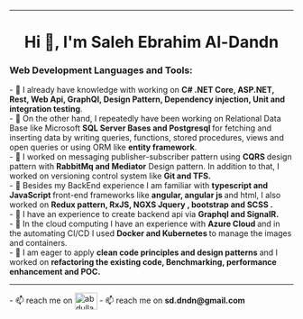 <hr/>
<div class="markdown-heading" dir="auto"><h1 align="center" class="heading-element" dir="auto">Hi 👋, I'm Saleh Ebrahim Al-Dandn</h1>

</div>

<div class="markdown-heading" dir="auto"><h3 align="left" class="heading-element" dir="auto">Web Development Languages and Tools:</h3></div>
<p></p>
- 🌱 I already have knowledge with working on <b>C# .NET Core, ASP.NET, Rest, Web Api, GraphQl, Design Pattern, Dependency injection, Unit  and integration testing</b>. 
<br/>
- 🌱 On the other hand, I repeatedly have been working on Relational Data Base like Microsoft <b>SQL Server Bases and Postgresql </b> for fetching and inserting data by writing queries, functions, stored procedures, views and open queries or using ORM like <b> entity framework</b>.
<br/>
- 🌱 I worked on messaging publisher-subscriber pattern using <b> CQRS </b> design pattern with <b>RabbitMq and Mediator</b> Design pattern. In addition to that, I worked on versioning control system like <b>Git and TFS.</b>
<br/>
- 🌱 Besides my BackEnd experience I am familiar with <b> typescript and JavaScript </b> front-end frameworks like <b>angular, angular js </b> and html, I also worked on <b> Redux pattern, RxJS, NGXS Jquery , bootstrap and SCSS .</b>
<br/>
- 🌱 I have an experience to create backend api via <b> Graphql and SignalR.</b>
<br/>
- 🌱 In the cloud computing I have an experience with <b> Azure Cloud </b> and in the automating CI/CD I used <b> Docker and Kubernetes </b> to manage the images and containers.
<br/>
- 🌱 I am eager to apply <b>clean code principles and design patterns </b> and I worked on  <b>refactoring the existing code, Benchmarking, performance enhancement and POC. </b>
<br/>
</p>
<hr/>
- 📫 reach me on <a href="https://www.linkedin.com/in/saleh-al-dandn" rel="nofollow"><img align="center" src="https://raw.githubusercontent.com/rahuldkjain/github-profile-readme-generator/master/src/images/icons/Social/linked-in-alt.svg" alt="abdullah-alarfaj" height="30" width="40" style="max-width: 100%;"></a> 
- 📫 reach me on <b>sd.dndn@gmail.com</b>
<!---
<p align="left" dir="auto"> <img src="https://raw.githubusercontent.com/devicons/devicon/master/icons/csharp/csharp-original.svg" alt="csharp" width="40" height="40" style="max-width: 100%;"> </a> <a href="https://www.w3schools.com/css/" rel="nofollow"> <img src="https://raw.githubusercontent.com/devicons/devicon/master/icons/css3/css3-original-wordmark.svg" alt="css3" width="40" height="40" style="max-width: 100%;"> <a href="https://www.djangoproject.com/" rel="nofollow"> <img src="https://camo.githubusercontent.com/c96cb99431280ee1fdce3fe6b5338c5aca7bcaf94331b7426803ac9b426f6cef/68747470733a2f2f63646e2e776f726c64766563746f726c6f676f2e636f6d2f6c6f676f732f646a616e676f2e737667" alt="django" width="40" height="40" data-canonical-src="https://cdn.worldvectorlogo.com/logos/django.svg" style="max-width: 100%;"> </a> <a href="https://dotnet.microsoft.com/" rel="nofollow"> <img src="https://raw.githubusercontent.com/devicons/devicon/master/icons/dot-net/dot-net-original-wordmark.svg" alt="dotnet" width="40" height="40" style="max-width: 100%;"> </a> <a href="https://www.w3.org/html/" rel="nofollow"> <img src="https://raw.githubusercontent.com/devicons/devicon/master/icons/html5/html5-original-wordmark.svg" alt="html5" width="40" height="40" style="max-width: 100%;"> </a> <a href="https://developer.mozilla.org/en-US/docs/Web/JavaScript" rel="nofollow"> <img src="https://raw.githubusercontent.com/devicons/devicon/master/icons/javascript/javascript-original.svg" alt="javascript" width="40" height="40" style="max-width: 100%;"> </a> <a href="https://www.microsoft.com/en-us/sql-server" rel="nofollow"> <img src="https://camo.githubusercontent.com/7518bdbe92e34ee62df755ffe857fafb4a7c537ed0e1b9f6a5bef7a1d3c8356a/68747470733a2f2f7777772e7376677265706f2e636f6d2f73686f772f3330333232392f6d6963726f736f66742d73716c2d7365727665722d6c6f676f2e737667" alt="mssql" width="40" height="40" data-canonical-src="https://www.svgrepo.com/show/303229/microsoft-sql-server-logo.svg" style="max-width: 100%;"> </a> <a href="https://www.python.org" rel="nofollow"> <img src="https://raw.githubusercontent.com/devicons/devicon/master/icons/python/python-original.svg" alt="python" width="40" height="40" style="max-width: 100%;"> </a> <a href="https://www.sqlite.org/" rel="nofollow"> <img src="https://camo.githubusercontent.com/dfc13c38294c1ea3bc5354196797b1619fbf5f3abb65d6b5838643cfc3898caf/68747470733a2f2f7777772e766563746f726c6f676f2e7a6f6e652f6c6f676f732f73716c6974652f73716c6974652d69636f6e2e737667" alt="sqlite" width="40" height="40" data-canonical-src="https://www.vectorlogo.zone/logos/sqlite/sqlite-icon.svg" style="max-width: 100%;"> </a> </p>
<!---
saleh1987/saleh1987 is a ✨ special ✨ repository because its `README.md` (this file) appears on your GitHub profile.
You can click the Preview link to take a look at your changes.
--->
